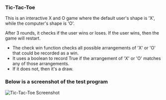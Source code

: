 ### Tic-Tac-Toe

This is an interactive X and O game where the default user's shape is 'X', while the computer's shape is 'O'.

After 3 rounds, it checks if the user wins or loses. If the user wins, then the game will restart.

- The check win function checks all possible arrangements of 'X' or 'O' that could be recorded as a win.
- It uses a boolean to record True if the arrangement of 'X' or 'O' matches any of those arrangements.
- If it does not, then it's a draw.

### Below is a screenshot of the test program
![Tic-Tac-Toe Screenshot](https://github.com/Code-Five/Tic-Tac-Toe/assets/131052547/6966cc5c-2bca-4a97-851a-c01277b10c57)
